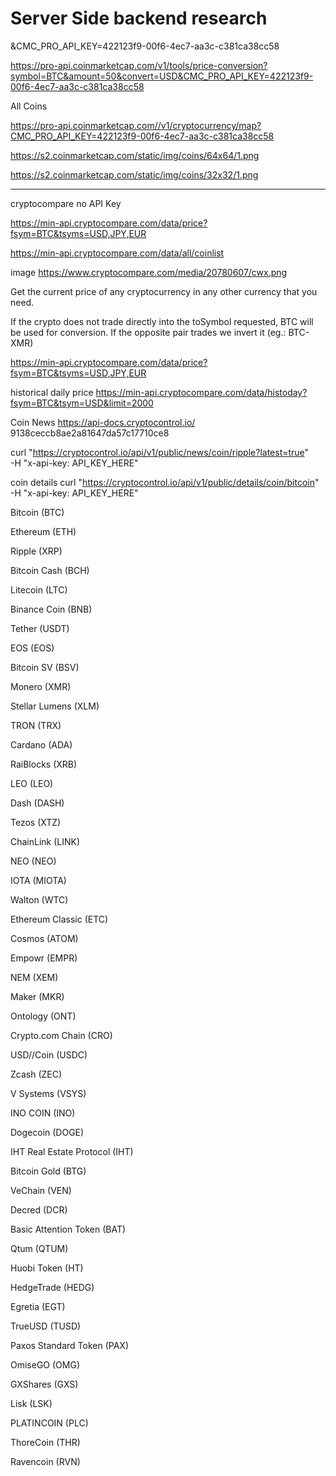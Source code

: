 # Server Side backend research


&CMC_PRO_API_KEY=422123f9-00f6-4ec7-aa3c-c381ca38cc58

https://pro-api.coinmarketcap.com/v1/tools/price-conversion?symbol=BTC&amount=50&convert=USD&CMC_PRO_API_KEY=422123f9-00f6-4ec7-aa3c-c381ca38cc58

All Coins

https://pro-api.coinmarketcap.com//v1/cryptocurrency/map?CMC_PRO_API_KEY=422123f9-00f6-4ec7-aa3c-c381ca38cc58


https://s2.coinmarketcap.com/static/img/coins/64x64/1.png  

https://s2.coinmarketcap.com/static/img/coins/32x32/1.png


-----
cryptocompare   no API Key

https://min-api.cryptocompare.com/data/price?fsym=BTC&tsyms=USD,JPY,EUR

https://min-api.cryptocompare.com/data/all/coinlist

image https://www.cryptocompare.com/media/20780607/cwx.png

Get the current price of any cryptocurrency in any other currency that you need.

If the crypto does not trade directly into the toSymbol requested, BTC will be used for conversion. If the opposite pair trades we invert it (eg.: BTC-XMR)

https://min-api.cryptocompare.com/data/price?fsym=BTC&tsyms=USD,JPY,EUR

historical daily price 
https://min-api.cryptocompare.com/data/histoday?fsym=BTC&tsym=USD&limit=2000



Coin News  https://api-docs.cryptocontrol.io/    9138ceccb8ae2a81647da57c17710ce8

curl "https://cryptocontrol.io/api/v1/public/news/coin/ripple?latest=true" \
  -H "x-api-key: API_KEY_HERE"

coin details
curl "https://cryptocontrol.io/api/v1/public/details/coin/bitcoin" \
  -H "x-api-key: API_KEY_HERE"


Bitcoin (BTC)

Ethereum (ETH)

Ripple (XRP)

Bitcoin Cash (BCH)

Litecoin (LTC)

Binance Coin (BNB)

Tether (USDT)

EOS (EOS)

Bitcoin SV (BSV)

Monero (XMR)

Stellar Lumens (XLM)

TRON (TRX)

Cardano (ADA)

RaiBlocks (XRB)

LEO (LEO)

Dash (DASH)

Tezos (XTZ)

ChainLink (LINK)

NEO (NEO)

IOTA (MIOTA)

Walton (WTC)

Ethereum Classic (ETC)

Cosmos (ATOM)

Empowr (EMPR)

NEM (XEM)

Maker (MKR)

Ontology (ONT)

Crypto.com Chain (CRO)

USD//Coin (USDC)

Zcash (ZEC)

V Systems (VSYS)

INO COIN (INO)

Dogecoin (DOGE)

IHT Real Estate Protocol (IHT)

Bitcoin Gold (BTG)

VeChain (VEN)

Decred (DCR)

Basic Attention Token (BAT)

Qtum (QTUM)

Huobi Token (HT)

HedgeTrade (HEDG)

Egretia (EGT)

TrueUSD (TUSD)

Paxos Standard Token (PAX)

OmiseGO (OMG)

GXShares (GXS)

Lisk (LSK)

PLATINCOIN (PLC)

ThoreCoin (THR)

Ravencoin (RVN)




